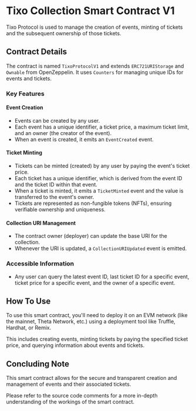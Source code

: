 # Tixo Collection Smart Contract V1
Tixo Protocol is used to manage the creation of events, minting of tickets and the subsequent ownership of those tickets.

## Contract Details
The contract is named `TixoProtocolV1` and extends `ERC721URIStorage` and `Ownable` from OpenZeppelin. It uses `Counters` for managing unique IDs for events and tickets.

### Key Features

#### Event Creation
- Events can be created by any user.
- Each event has a unique identifier, a ticket price, a maximum ticket limit, and an owner (the creator of the event).
- When an event is created, it emits an `EventCreated` event.

#### Ticket Minting
- Tickets can be minted (created) by any user by paying the event's ticket price.
- Each ticket has a unique identifier, which is derived from the event ID and the ticket ID within that event.
- When a ticket is minted, it emits a `TicketMinted` event and the value is transferred to the event's owner.
- Tickets are represented as non-fungible tokens (NFTs), ensuring verifiable ownership and uniqueness.

#### Collection URI Management
- The contract owner (deployer) can update the base URI for the collection.
- Whenever the URI is updated, a `CollectionURIUpdated` event is emitted.

### Accessible Information
- Any user can query the latest event ID, last ticket ID for a specific event, ticket price for a specific event, and the owner of a specific event.

## How To Use
To use this smart contract, you'll need to deploy it on an EVM network (like the mainnet, Theta Network, etc.) using a deployment tool like Truffle, Hardhat, or Remix.

This includes creating events, minting tickets by paying the specified ticket price, and querying information about events and tickets.

## Concluding Note
This smart contract allows for the secure and transparent creation and management of events and their associated tickets.

Please refer to the source code comments for a more in-depth understanding of the workings of the smart contract.
